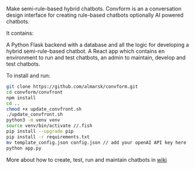 Make semi-rule-based hybrid chatbots.
Convform is an a conversation design interface for creating rule-based chatbots optionally AI powered chatbots.

It contains:

A Python Flask backend with a database and all the logic for developing a hybrid semi-rule-based chatbot.
A React app which contains en environment to run and test chatbots, an admin to maintain, develop and test chatbots.

To install and run:

```sh
git clone https://github.com/almarsk/convform.git
cd convform/convfront
npm install
cd ..
chmod +x update_convfront.sh
./update_convfront.sh
python3 -m venv venv
source venv/bin/activate //.fish
pip install --upgrade pip
pip install -r requirements.txt
mv template_config.json config.json // add your openAI API key here
python app.py
```

More about how to create, test, run and maintain chatbots in [wiki](https://github.com/almarsk/convform/wiki)
